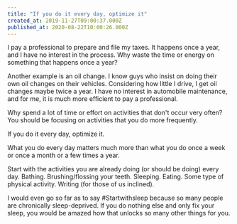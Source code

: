 ```yaml
---
title: "If you do it every day, optimize it"
created_at: 2019-11-27T09:00:37.000Z
published_at: 2020-08-22T10:00:26.000Z
---
```

I pay a professional to prepare and file my taxes. It happens once a year, and I have no interest in the process. Why waste the time or energy on something that happens once a year?

Another example is an oil change. I know guys who insist on doing their own oil changes on their vehicles. Considering how little I drive, I get oil changes maybe twice a year. I have no interest in automobile maintenance, and for me, it is much more efficient to pay a professional.

Why spend a lot of time or effort on activities that don't occur very often? You should be focusing on activities that you do more frequently. 

If you do it every day, optimize it. 

What you do every day matters much more than what you do once a week or once a month or a few times a year. 

Start with the activities you are already doing (or should be doing) every day. Bathing. Brushing/flossing your teeth. Sleeping. Eating. Some type of physical activity. Writing (for those of us inclined). 

I would even go so far as to say #Startwithsleep because so many people are chronically sleep-deprived. If you do nothing else and only fix your sleep, you would be amazed how that unlocks so many other things for you.
